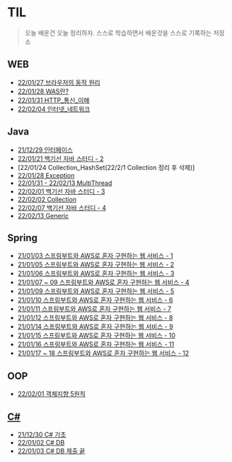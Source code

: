 # TIL
> 오늘 배운건 오늘 정리하자.
> 스스로 학습하면서 배운것을 스스로 기록하는 저장소

## WEB
* [22/01/27 브라우저의 동작 원리](https://github.com/back-seung/TIL/blob/master/WEB/How_To_Browser_Work.md)
* [22/01/28 WAS란?](https://github.com/back-seung/TIL/blob/master/WEB/WAS.md)
* [22/01/31 HTTP_통신_이해](https://github.com/back-seung/TIL/blob/master/WEB/HTTP_%ED%86%B5%EC%8B%A0%EC%9D%B4%ED%95%B4.md)
* [22/02/04 인터넷_네트워크](https://github.com/back-seung/TIL/blob/master/WEB/%EC%9D%B8%ED%84%B0%EB%84%B7_%EB%84%A4%ED%8A%B8%EC%9B%8C%ED%81%AC.md)
## Java
* [21/12/29 인터페이스](https://github.com/back-seung/TIL/blob/master/JAVA/%EC%9D%B8%ED%84%B0%ED%8E%98%EC%9D%B4%EC%8A%A4.md)
* [22/01/21 백기선 자바 스터디 - 2](https://github.com/back-seung/TIL/blob/master/JAVA/%EC%9E%90%EB%B0%94%EC%8A%A4%ED%84%B0%EB%94%94-2%EC%A3%BC%EC%B0%A8.md)
* [22/01/24 Collection_HashSet(22/2/1 Collection 정리 후 삭제)]
* [22/01/28 Exception](https://github.com/back-seung/TIL/blob/master/JAVA/%EC%98%88%EC%99%B8.md)
* [22/01/31 - 22/02/13 MultiThread](https://github.com/back-seung/TIL/blob/master/JAVA/%EB%A9%80%ED%8B%B0%EC%8A%A4%EB%A0%88%EB%93%9C.md)
* [22/02/01 백기선 자바 스터디 - 3](https://github.com/back-seung/TIL/blob/master/JAVA/%EC%9E%90%EB%B0%94%EC%8A%A4%ED%84%B0%EB%94%94-3%EC%A3%BC%EC%B0%A8.md)
* [22/02/02 Collection](https://github.com/back-seung/TIL/blob/master/JAVA/Collection.md)
* [22/02/07 백기선 자바 스터디 - 4](https://github.com/back-seung/TIL/blob/master/JAVA/%EC%9E%90%EB%B0%94%EC%8A%A4%ED%84%B0%EB%94%94-4%EC%A3%BC%EC%B0%A8.md)
* [22/02/13 Generic](https://github.com/back-seung/TIL/blob/master/JAVA/Generic.md)

## Spring
* [21/01/03 스프링부트와 AWS로 혼자 구현하는 웹 서비스 - 1](https://github.com/back-seung/TIL/blob/master/SPRING_BOOT/Spring_Boot%200103.md)
* [21/01/05 스프링부트와 AWS로 혼자 구현하는 웹 서비스 - 2](https://github.com/back-seung/TIL/blob/master/SPRING_BOOT/Spring_Boot%200105_JPA.md)
* [21/01/06 스프링부트와 AWS로 혼자 구현하는 웹 서비스 - 3](https://github.com/back-seung/TIL/blob/master/SPRING_BOOT/Spring_Boot%200106_CRUD.md)
* [21/01/07 ~ 09 스프링부트와 AWS로 혼자 구현하는 웹 서비스 - 4](https://github.com/back-seung/TIL/blob/master/SPRING_BOOT/Spring_Boot%200107_Security%26OAuth.md)
* [21/01/09 스프링부트와 AWS로 혼자 구현하는 웹 서비스 - 5](https://github.com/back-seung/TIL/blob/master/SPRING_BOOT/Spring_Boot%200109_MySQL_Storage.md)
* [21/01/10 스프링부트와 AWS로 혼자 구현하는 웹 서비스 - 6](https://github.com/back-seung/TIL/blob/master/SPRING_BOOT/Spring_Boot%200110_AWS.md)
* [21/01/11 스프링부트와 AWS로 혼자 구현하는 웹 서비스 - 7](https://github.com/back-seung/TIL/blob/master/SPRING_BOOT/Spring_Boot%200111_AWS_RDS.md)
* [21/01/12 스프링부트와 AWS로 혼자 구현하는 웹 서비스 - 8](https://github.com/back-seung/TIL/blob/master/SPRING_BOOT/Spring_Boot%200112_EC2%EC%97%90_%EB%B0%B0%ED%8F%AC.md)
* [21/01/14 스프링부트와 AWS로 혼자 구현하는 웹 서비스 - 9](https://github.com/back-seung/TIL/blob/master/SPRING_BOOT/Spring_Boot%200114_%ED%94%84%EB%A1%9C%EC%A0%9D%ED%8A%B8%EB%A1%9C_RDS_%EC%A0%91%EA%B7%BC.md)
* [21/01/15 스프링부트와 AWS로 혼자 구현하는 웹 서비스 - 10](https://github.com/back-seung/TIL/blob/master/SPRING_BOOT/Spring_Boot%200115_CodeDeploy%26Nginx.md)
* [21/01/16 스프링부트와 AWS로 혼자 구현하는 웹 서비스 - 11](https://github.com/back-seung/TIL/blob/master/SPRING_BOOT/Spring_Boot%200116_%EB%AC%B8%EC%A0%9C%ED%95%B4%EA%B2%B0.md)
* [21/01/17 ~ 18 스프링부트와 AWS로 혼자 구현하는 웹 서비스 - 12](https://github.com/back-seung/TIL/blob/master/SPRING_BOOT/Spring_Boot%200117_%EB%81%9D.md)

## OOP
* [22/02/01 객체지향 5원칙](https://github.com/back-seung/TIL/blob/master/OOP/SOLID.md)
## [C#](https://github.com/back-seung/TIL/blob/master/C%23/C%23_INFO.md)
* [21/12/30 C# 기초](https://github.com/back-seung/TIL/blob/master/C%23/C%23_1230.md)
* [22/01/02 C# DB](https://github.com/back-seung/TIL/blob/master/C%23/C%23_0102.md)
* [22/01/03 C# DB 제출 끝](https://github.com/back-seung/TIL/blob/master/C%23/C%23_0103.md)
